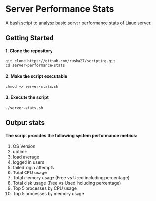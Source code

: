 # Server Performance Stats
A bash script to analyse basic server performance stats of Linux server.
## Getting Started
#### 1. Clone the repository
```
git clone https://github.com/rusha27/scripting.git
cd server-performance-stats
```
#### 2. Make the script executable
```
chmod +x server-stats.sh
```
#### 3. Execute the script
```
./server-stats.sh
```

## Output stats
#### The script provides the following system performance metrics:

1. OS Version
2. uptime
3. load average
4. logged in users
5. failed login attempts
6. Total CPU usage
7. Total memory usage (Free vs Used including percentage)
8. Total disk usage (Free vs Used including percentage)
9. Top 5 processes by CPU usage
10. Top 5 processes by memory usage

